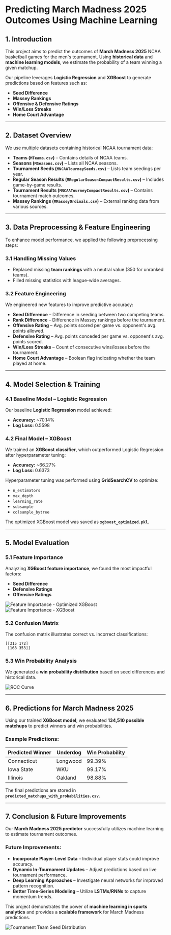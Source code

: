 # Predicting March Madness 2025 Outcomes Using Machine Learning

## 1. Introduction
This project aims to predict the outcomes of **March Madness 2025** NCAA basketball games for the men's tournament. Using **historical data** and **machine learning models**, we estimate the probability of a team winning a given matchup. 

Our pipeline leverages **Logistic Regression** and **XGBoost** to generate predictions based on features such as:
- **Seed Difference**
- **Massey Rankings**
- **Offensive & Defensive Ratings**
- **Win/Loss Streaks**
- **Home Court Advantage**

---

## 2. Dataset Overview
We use multiple datasets containing historical NCAA tournament data:

- **Teams (`MTeams.csv`)** – Contains details of NCAA teams.
- **Seasons (`MSeasons.csv`)** – Lists all NCAA seasons.
- **Tournament Seeds (`MNCAATourneySeeds.csv`)** – Lists team seedings per year.
- **Regular Season Results (`MRegularSeasonCompactResults.csv`)** – Includes game-by-game results.
- **Tournament Results (`MNCAATourneyCompactResults.csv`)** – Contains tournament match outcomes.
- **Massey Rankings (`MMasseyOrdinals.csv`)** – External ranking data from various sources.

---

## 3. Data Preprocessing & Feature Engineering

To enhance model performance, we applied the following preprocessing steps:

### 3.1 Handling Missing Values
- Replaced missing **team rankings** with a neutral value (350 for unranked teams).
- Filled missing statistics with league-wide averages.

### 3.2 Feature Engineering
We engineered new features to improve predictive accuracy:
- **Seed Difference** – Difference in seeding between two competing teams.
- **Rank Difference** – Difference in Massey rankings before the tournament.
- **Offensive Rating** – Avg. points scored per game vs. opponent's avg. points allowed.
- **Defensive Rating** – Avg. points conceded per game vs. opponent's avg. points scored.
- **Win/Loss Streaks** – Count of consecutive wins/losses before the tournament.
- **Home Court Advantage** – Boolean flag indicating whether the team played at home.

---

## 4. Model Selection & Training

### 4.1 Baseline Model – Logistic Regression
Our baseline **Logistic Regression** model achieved:
- **Accuracy:** ~70.14%
- **Log Loss:** 0.5598

### 4.2 Final Model – XGBoost
We trained an **XGBoost classifier**, which outperformed Logistic Regression after hyperparameter tuning:

- **Accuracy:** ~66.27%
- **Log Loss:** 0.6373

Hyperparameter tuning was performed using **GridSearchCV** to optimize:
- `n_estimators`
- `max_depth`
- `learning_rate`
- `subsample`
- `colsample_bytree`

The optimized XGBoost model was saved as **`xgboost_optimized.pkl`**.

---

## 5. Model Evaluation

### 5.1 Feature Importance
Analyzing **XGBoost feature importance**, we found the most impactful factors:
- **Seed Difference**
- **Defensive Ratings**
- **Offensive Ratings**

![Feature Importance - Optimized XGBoost](file-3YHDM8wNAW8XUwcEfV8z1P)
![Feature Importance - XGBoost](file-7Yq9pb5UmUZ5pXSQAMG5Ui)

### 5.2 Confusion Matrix
The confusion matrix illustrates correct vs. incorrect classifications:
```
[[315 172]
 [168 353]]
```

### 5.3 Win Probability Analysis
We generated a **win probability distribution** based on seed differences and historical data.

![ROC Curve](file-KSmixPv4vGpGgiLTwpYgks)

---

## 6. Predictions for March Madness 2025

Using our trained **XGBoost model**, we evaluated **134,510 possible matchups** to predict winners and win probabilities.

### Example Predictions:
| **Predicted Winner** | **Underdog** | **Win Probability** |
|----------------------|-------------|---------------------|
| Connecticut         | Longwood    | 99.39%             |
| Iowa State         | WKU         | 99.17%             |
| Illinois           | Oakland     | 98.88%             |

The final predictions are stored in **`predicted_matchups_with_probabilities.csv`**.

---

## 7. Conclusion & Future Improvements

Our **March Madness 2025 predictor** successfully utilizes machine learning to estimate tournament outcomes. 

### Future Improvements:
- **Incorporate Player-Level Data** – Individual player stats could improve accuracy.
- **Dynamic In-Tournament Updates** – Adjust predictions based on live tournament performance.
- **Deep Learning Approaches** – Investigate neural networks for improved pattern recognition.
- **Better Time-Series Modeling** – Utilize **LSTMs/RNNs** to capture momentum trends.

This project demonstrates the power of **machine learning in sports analytics** and provides a **scalable framework** for March Madness predictions.

![Tournament Team Seed Distribution](file-DgaHBdXZa7nRZKMnEXg5fe)

